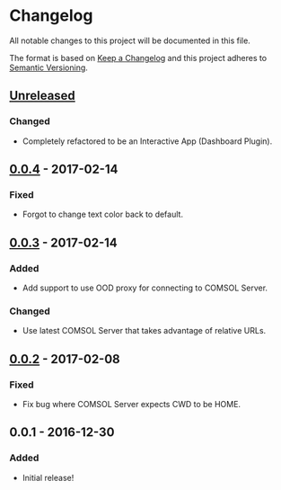 # Changelog
All notable changes to this project will be documented in this file.

The format is based on [Keep a Changelog](http://keepachangelog.com/en/1.0.0/)
and this project adheres to [Semantic Versioning](http://semver.org/spec/v2.0.0.html).

## [Unreleased]
### Changed
- Completely refactored to be an Interactive App (Dashboard Plugin).

## [0.0.4] - 2017-02-14
### Fixed
- Forgot to change text color back to default.

## [0.0.3] - 2017-02-14
### Added
- Add support to use OOD proxy for connecting to COMSOL Server.

### Changed
- Use latest COMSOL Server that takes advantage of relative URLs.

## [0.0.2] - 2017-02-08
### Fixed
- Fix bug where COMSOL Server expects CWD to be HOME.

## 0.0.1 - 2016-12-30
### Added
- Initial release!

[Unreleased]: https://github.com/OSC/bc_osc_rstudio_server/compare/v0.4.0...HEAD
[0.0.4]: https://github.com/OSC/bc_osc_rstudio_server/compare/v0.0.3...v0.4.0
[0.0.3]: https://github.com/OSC/bc_osc_rstudio_server/compare/v0.0.2...v0.3.0
[0.0.2]: https://github.com/OSC/bc_osc_rstudio_server/compare/v0.0.1...v0.0.2
